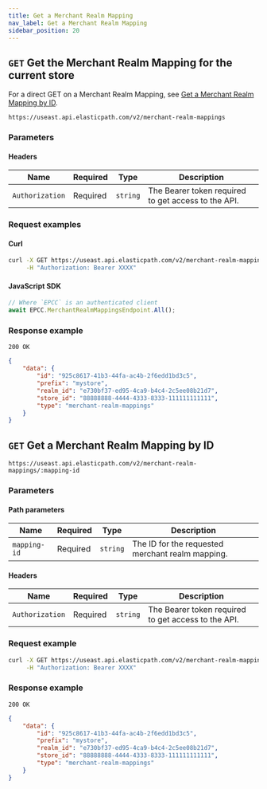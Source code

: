 ```yaml
---
title: Get a Merchant Realm Mapping
nav_label: Get a Merchant Realm Mapping
sidebar_position: 20
---
```


## `GET` Get the Merchant Realm Mapping for the current store

For a direct GET on a Merchant Realm Mapping, see [Get a Merchant Realm Mapping by ID](#get-get-a-merchant-realm-mapping-by-id).

```http
https://useast.api.elasticpath.com/v2/merchant-realm-mappings
```

### Parameters

#### Headers

| Name | Required | Type | Description |
| --- | --- | --- | --- |
| `Authorization` | Required | `string` | The Bearer token required to get access to the API. |

### Request examples

#### Curl

```bash
curl -X GET https://useast.api.elasticpath.com/v2/merchant-realm-mappings \
     -H "Authorization: Bearer XXXX"
```

#### JavaScript SDK

```javascript
// Where `EPCC` is an authenticated client
await EPCC.MerchantRealmMappingsEndpoint.All();
```

### Response example

`200 OK`

```json
{
    "data": {
        "id": "925c8617-41b3-44fa-ac4b-2f6edd1bd3c5",
        "prefix": "mystore",
        "realm_id": "e730bf37-ed95-4ca9-b4c4-2c5ee08b21d7",
        "store_id": "88888888-4444-4333-8333-111111111111",
        "type": "merchant-realm-mappings"
    }
}
```

## `GET` Get a Merchant Realm Mapping by ID

```http
https://useast.api.elasticpath.com/v2/merchant-realm-mappings/:mapping-id
```

### Parameters

#### Path parameters

| Name | Required | Type | Description |
| --- | --- | --- | --- |
| `mapping-id` | Required | `string` | The ID for the requested merchant realm mapping. |

#### Headers

| Name            | Required | Type     | Description                                         |
| --------------- | -------- | -------- | --------------------------------------------------- |
| `Authorization` | Required | `string` | The Bearer token required to get access to the API. |

### Request example

```bash
curl -X GET https://useast.api.elasticpath.com/v2/merchant-realm-mappings/925c8617-41b3-44fa-ac4b-2f6edd1bd3c5 \
     -H "Authorization: Bearer XXXX"
```

### Response example

`200 OK`

```json
{
    "data": {
        "id": "925c8617-41b3-44fa-ac4b-2f6edd1bd3c5",
        "prefix": "mystore",
        "realm_id": "e730bf37-ed95-4ca9-b4c4-2c5ee08b21d7",
        "store_id": "88888888-4444-4333-8333-111111111111",
        "type": "merchant-realm-mappings"
    }
}
```
